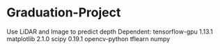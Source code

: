 # Graduation-Project
Use LiDAR and Image to predict depth
Dependent:
tensorflow-gpu  1.13.1
matplotlib      2.1.0
scipy           0.19.1
opencv-python
tflearn
numpy

